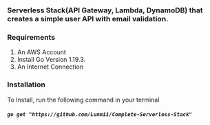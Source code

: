 ### **Serverless Stack**(API Gateway, Lambda, DynamoDB) that creates a simple user API  with email validation.


### **Requirements**
1. An AWS Account
2. Install Go Version 1.19.3.
3. An Internet Connection

### **Installation**

To Install, run the following command in your terminal

##### _`go get "https://github.com/Lunmii/Complete-Serverless-Stack"`_

